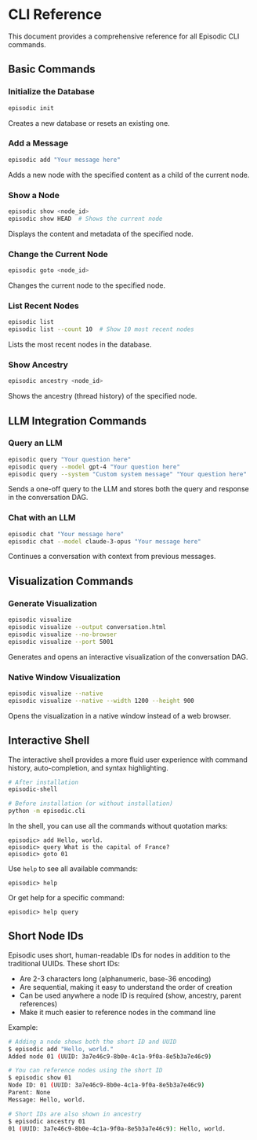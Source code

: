 # CLI Reference

This document provides a comprehensive reference for all Episodic CLI commands.

## Basic Commands

### Initialize the Database

```bash
episodic init
```

Creates a new database or resets an existing one.

### Add a Message

```bash
episodic add "Your message here"
```

Adds a new node with the specified content as a child of the current node.

### Show a Node

```bash
episodic show <node_id>
episodic show HEAD  # Shows the current node
```

Displays the content and metadata of the specified node.

### Change the Current Node

```bash
episodic goto <node_id>
```

Changes the current node to the specified node.

### List Recent Nodes

```bash
episodic list
episodic list --count 10  # Show 10 most recent nodes
```

Lists the most recent nodes in the database.

### Show Ancestry

```bash
episodic ancestry <node_id>
```

Shows the ancestry (thread history) of the specified node.

## LLM Integration Commands

### Query an LLM

```bash
episodic query "Your question here"
episodic query --model gpt-4 "Your question here"
episodic query --system "Custom system message" "Your question here"
```

Sends a one-off query to the LLM and stores both the query and response in the conversation DAG.

### Chat with an LLM

```bash
episodic chat "Your message here"
episodic chat --model claude-3-opus "Your message here"
```

Continues a conversation with context from previous messages.

## Visualization Commands

### Generate Visualization

```bash
episodic visualize
episodic visualize --output conversation.html
episodic visualize --no-browser
episodic visualize --port 5001
```

Generates and opens an interactive visualization of the conversation DAG.

### Native Window Visualization

```bash
episodic visualize --native
episodic visualize --native --width 1200 --height 900
```

Opens the visualization in a native window instead of a web browser.

## Interactive Shell

The interactive shell provides a more fluid user experience with command history, auto-completion, and syntax highlighting.

```bash
# After installation
episodic-shell

# Before installation (or without installation)
python -m episodic.cli
```

In the shell, you can use all the commands without quotation marks:

```
episodic> add Hello, world.
episodic> query What is the capital of France?
episodic> goto 01
```

Use `help` to see all available commands:

```
episodic> help
```

Or get help for a specific command:

```
episodic> help query
```

## Short Node IDs

Episodic uses short, human-readable IDs for nodes in addition to the traditional UUIDs. These short IDs:

- Are 2-3 characters long (alphanumeric, base-36 encoding)
- Are sequential, making it easy to understand the order of creation
- Can be used anywhere a node ID is required (show, ancestry, parent references)
- Make it much easier to reference nodes in the command line

Example:

```bash
# Adding a node shows both the short ID and UUID
$ episodic add "Hello, world."
Added node 01 (UUID: 3a7e46c9-8b0e-4c1a-9f0a-8e5b3a7e46c9)

# You can reference nodes using the short ID
$ episodic show 01
Node ID: 01 (UUID: 3a7e46c9-8b0e-4c1a-9f0a-8e5b3a7e46c9)
Parent: None
Message: Hello, world.

# Short IDs are also shown in ancestry
$ episodic ancestry 01
01 (UUID: 3a7e46c9-8b0e-4c1a-9f0a-8e5b3a7e46c9): Hello, world.
```